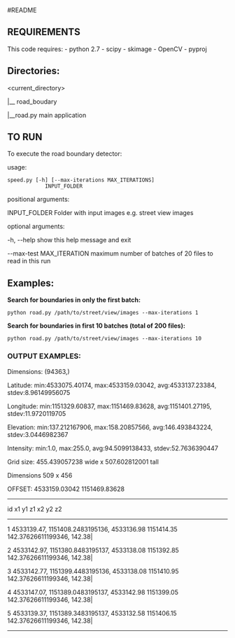 #README

## REQUIREMENTS

This code requires: 
	- python 2.7 
	- scipy 
	- skimage
	- OpenCV
	- pyproj

## Directories: 

 <current_directory>

 |__ road_boudary

  |__road.py    main application
	


## TO RUN

To execute the road boundary detector: 

usage: 

    speed.py [-h] [--max-iterations MAX_ITERATIONS]
                INPUT_FOLDER


positional arguments:

  INPUT_FOLDER          Folder with input images e.g. street view images


optional arguments:

  -h, --help                 show this help message and exit

  --max-test MAX_ITERATION   maximum number of batches of 20 files to read in this run


## Examples: 
 
 **Search for boundaries in only the first batch:**

    python road.py /path/to/street/view/images --max-iterations 1
 

 **Search for boundaries in first 10 batches (total of 200 files):**

    python road.py /path/to/street/view/images --max-iterations 10
 
 
### OUTPUT EXAMPLES:

Dimensions: (94363,)

Latitude: min:4533075.40174, max:4533159.03042, avg:4533137.23384, stdev:8.96149956075

Longitude: min:1151329.60837, max:1151469.83628, avg:1151401.27195, stdev:11.9720119705

Elevation: min:137.212167906, max:158.20857566, avg:146.493843224, stdev:3.0446982367

Intensity: min:1.0, max:255.0, avg:94.5099138433, stdev:52.7636390447

Grid size: 455.439057238 wide x 507.602812001 tall 


Dimensions 509 x 456

OFFSET: 4533159.03042 1151469.83628

---------------------------------------------------------

 id	 x1	 y1  z1	 x2	 y2	 z2
 
---------------------------------------------------------

1	4533139.47,	1151408.2483195136,	4533136.98	1151414.35	142.37626611199346,	142.38|

2	4533142.97,	1151380.8483195137,	4533138.08	1151392.85	142.37626611199346,	142.38|

3	4533142.77,	1151399.4483195136,	4533138.08	1151410.95	142.37626611199346,	142.38|

4	4533147.07,	1151389.0483195137,	4533142.98	1151399.05	142.37626611199346,	142.38|

5	4533139.37,	1151389.3483195137,	4533132.58	1151406.15	142.37626611199346,	142.38|

-------------------------------------------------------------------------------

